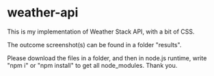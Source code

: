 # weather-api
This is my implementation of Weather Stack API, with a bit of CSS. 

The outcome screenshot(s) can be found in a folder "results".   

Please download the files in a folder, and then in node.js runtime, write "npm i" or "npm install" to get all node_modules. Thank you.
